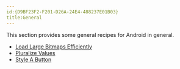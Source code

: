 ```yaml
---
id:{D9BF23F2-F201-D26A-24E4-488237E01B03}  
title:General  
---
```


This section provides some general recipes for Android in general.

-   [Load Large Bitmaps Efficiently](/recipes/android/resources/general/load_large_bitmaps_efficiently) 
-   [Pluralize Values](/recipes/android/resources/general/pluralize_values) 
-   [Style A Button](/recipes/android/resources/general/style_a_button)